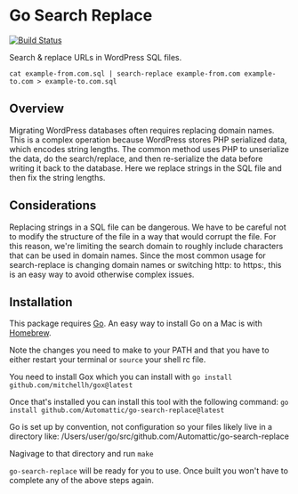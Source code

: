 # Go Search Replace

[![Build Status](https://travis-ci.org/Automattic/go-search-replace.svg?branch=master)](https://travis-ci.org/Automattic/go-search-replace)

Search & replace URLs in WordPress SQL files.

```
cat example-from.com.sql | search-replace example-from.com example-to.com > example-to.com.sql
```

## Overview

Migrating WordPress databases often requires replacing domain names. This is a
complex operation because WordPress stores PHP serialized data, which encodes
string lengths. The common method uses PHP to unserialize the data, do the
search/replace, and then re-serialize the data before writing it back to the
database. Here we replace strings in the SQL file and then fix the string
lengths.

## Considerations

Replacing strings in a SQL file can be dangerous. We have to be careful not to
modify the structure of the file in a way that would corrupt the file. For this
reason, we're limiting the search domain to roughly include characters that can
be used in domain names. Since the most common usage for search-replace is
changing domain names or switching http: to https:, this is an easy way to avoid
otherwise complex issues.

## Installation

This package requires [Go](https://golang.org/). An easy way to install Go on a Mac is with [Homebrew](https://medium.com/@jimkang/install-go-on-mac-with-homebrew-5fa421fc55f5).

Note the changes you need to make to your PATH and that you have to either restart your terminal or `source` your shell rc file.

You need to install Gox which you can install with
`go install github.com/mitchellh/gox@latest`

Once that's installed you can install this tool with the following command:
`go install github.com/Automattic/go-search-replace@latest`

Go is set up by convention, not configuration so your files likely live in a directory like: /Users/user/go/src/github.com/Automattic/go-search-replace

Nagivage to that directory and run
`make`

`go-search-replace` will be ready for you to use. Once built you won't have to complete any of the above steps again.
